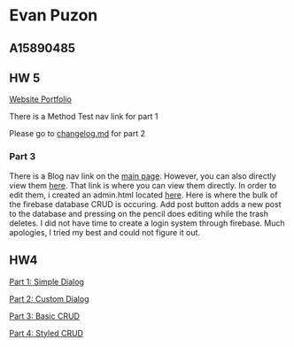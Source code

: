 # Evan Puzon

## A15890485

## HW 5
[Website Portfolio](https://cse134hw5-25a20.web.app)

There is a Method Test nav link for part 1 

Please go to [changelog.md](./changelog.md) for part 2

### Part 3
There is a Blog nav link on the [main page](https://cse134hw5-25a20.web.app). However, you can also directly view them [here](http://127.0.0.1:5500/html/blog.html). That link is where you can view them directly. In order to edit them, i created an admin.html located [here](http://127.0.0.1:5500/html/admin.html). Here is where the bulk of the firebase database CRUD is occuring. Add post button adds a new post to the database and pressing on the pencil does editing while the trash deletes. I did not have time to create a login system through firebase. Much apologies, I tried my best and could not figure it out. 

## HW4
[Part 1: Simple Dialog](https://cse134bhw4-5f836.web.app/html/nativedialogs.html)

[Part 2: Custom Dialog](https://cse134bhw4-5f836.web.app/html/customdialog.html)

[Part 3: Basic CRUD](https://cse134bhw4-5f836.web.app/html/crud.html)

[Part 4: Styled CRUD](https://cse134bhw4-5f836.web.app/html/styledcrud.html)